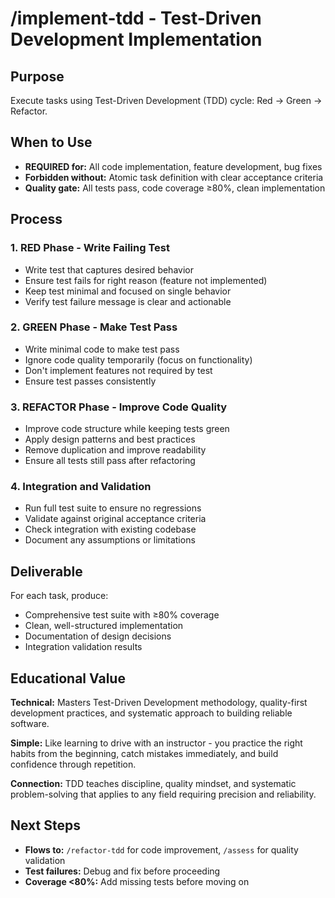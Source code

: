 # /implement-tdd - Test-Driven Development Implementation

## Purpose
Execute tasks using Test-Driven Development (TDD) cycle: Red → Green → Refactor.

## When to Use
- **REQUIRED for:** All code implementation, feature development, bug fixes
- **Forbidden without:** Atomic task definition with clear acceptance criteria
- **Quality gate:** All tests pass, code coverage ≥80%, clean implementation

## Process

### 1. RED Phase - Write Failing Test
- Write test that captures desired behavior
- Ensure test fails for right reason (feature not implemented)
- Keep test minimal and focused on single behavior
- Verify test failure message is clear and actionable

### 2. GREEN Phase - Make Test Pass
- Write minimal code to make test pass
- Ignore code quality temporarily (focus on functionality)
- Don't implement features not required by test
- Ensure test passes consistently

### 3. REFACTOR Phase - Improve Code Quality
- Improve code structure while keeping tests green
- Apply design patterns and best practices
- Remove duplication and improve readability
- Ensure all tests still pass after refactoring

### 4. Integration and Validation
- Run full test suite to ensure no regressions
- Validate against original acceptance criteria
- Check integration with existing codebase
- Document any assumptions or limitations

## Deliverable
For each task, produce:
- Comprehensive test suite with ≥80% coverage
- Clean, well-structured implementation
- Documentation of design decisions
- Integration validation results

## Educational Value
**Technical:** Masters Test-Driven Development methodology, quality-first development practices, and systematic approach to building reliable software.

**Simple:** Like learning to drive with an instructor - you practice the right habits from the beginning, catch mistakes immediately, and build confidence through repetition.

**Connection:** TDD teaches discipline, quality mindset, and systematic problem-solving that applies to any field requiring precision and reliability.

## Next Steps
- **Flows to:** `/refactor-tdd` for code improvement, `/assess` for quality validation
- **Test failures:** Debug and fix before proceeding
- **Coverage <80%:** Add missing tests before moving on
